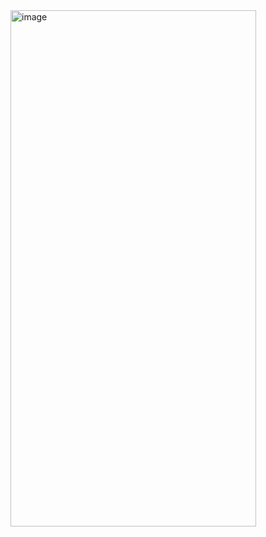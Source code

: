 <img width="393" height="826" alt="image" src="https://github.com/user-attachments/assets/52cad8f0-d28d-443d-9640-c71e1e03ab43" />
